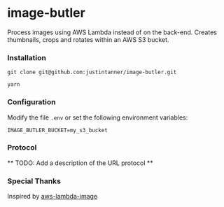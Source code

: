 # image-butler 

Process images using AWS Lambda instead of on the back-end. Creates thumbnails, crops and rotates within an AWS S3 bucket.

### Installation

```
git clone git@github.com:justintanner/image-butler.git

yarn 
```

### Configuration

Modify the file `.env` or set the following environment variables:

```
IMAGE_BUTLER_BUCKET=my_s3_bucket
```

### Protocol

** TODO: Add a description of the URL protocol **

### Special Thanks

Inspired by [aws-lambda-image][1]

[1]: https://github.com/ysugimoto/aws-lambda-image 

